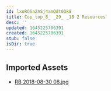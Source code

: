```yaml
---
id: lxoROSa2ASj4amQdt0Dk8
title: Cop_top_8_ _29_ _18 2 Resources
desc: ''
updated: 1645225706391
created: 1645225706391
stub: false
isDir: true
---
```

## Imported Assets
- [RB 2018-08-30 08.jpg](/assets/rb-2018-08-30-08.jpg)
